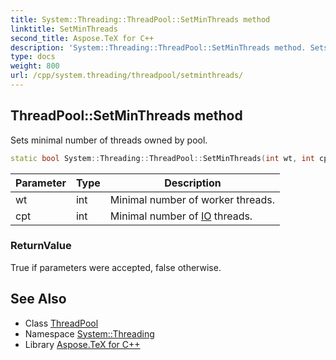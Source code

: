 ```yaml
---
title: System::Threading::ThreadPool::SetMinThreads method
linktitle: SetMinThreads
second_title: Aspose.TeX for C++
description: 'System::Threading::ThreadPool::SetMinThreads method. Sets minimal number of threads owned by pool in C++.'
type: docs
weight: 800
url: /cpp/system.threading/threadpool/setminthreads/
---
```

## ThreadPool::SetMinThreads method


Sets minimal number of threads owned by pool.

```cpp
static bool System::Threading::ThreadPool::SetMinThreads(int wt, int cpt)
```


| Parameter | Type | Description |
| --- | --- | --- |
| wt | int | Minimal number of worker threads. |
| cpt | int | Minimal number of [IO](../../../system.io/) threads. |

### ReturnValue

True if parameters were accepted, false otherwise.

## See Also

* Class [ThreadPool](../)
* Namespace [System::Threading](../../)
* Library [Aspose.TeX for C++](../../../)
